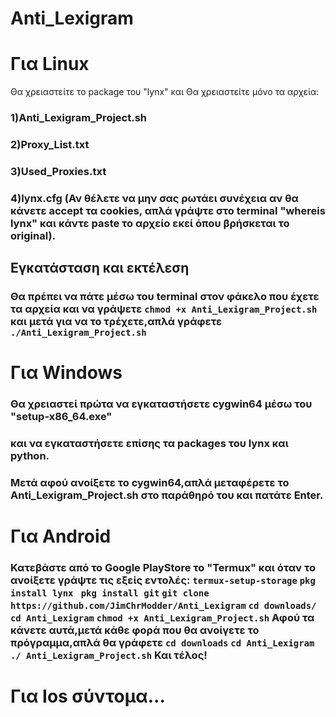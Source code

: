 # Anti_Lexigram

<h1>Για Linux</h1>
Θα χρειαστείτε το package του "lynx" και</h1>
Θα χρειαστείτε μόνο τα αρχεία:</h3>
<h3>1)Anti_Lexigram_Project.sh</h3>
<h3>2)Proxy_List.txt</h3>
<h3>3)Used_Proxies.txt</h3>
<h3>4)lynx.cfg (Αν θέλετε να μην σας ρωτάει συνέχεια αν θα κάνετε accept τα cookies, απλά γράψτε στο terminal "whereis lynx" και κάντε paste το αρχείο εκεί όπου βρήσκεται το original).
</h3>

<h2>Εγκατάσταση και εκτέλεση</h2>
<h3>Θα πρέπει να πάτε μέσω του terminal στον φάκελο που έχετε τα αρχεία και να γράψετε <code>chmod +x Anti_Lexigram_Project.sh</code> και μετά για να το τρέχετε,απλά  γράφετε <code>./Anti_Lexigram_Project.sh</code>

<h1>Για Windows</h1>
<h3>Θα χρειαστεί πρώτα να εγκαταστήσετε cygwin64 μέσω του "setup-x86_64.exe" </h3>
<h3>και να εγκαταστήσετε επίσης τα packages του lynx και python.</h3>
<h3>Μετά αφού ανοίξετε το cygwin64,απλά μεταφέρετε το Anti_Lexigram_Project.sh στο παράθηρό του και πατάτε Enter.</h3>

<h1>Για Android</h1>
<h3>Κατεβάστε από το Google PlayStore το "Termux" και όταν το ανοίξετε γράψτε τις εξείς εντολές:
  <code>termux-setup-storage</code>
  <code>pkg install lynx</code>
 <code> pkg install git</code>
  <code>git clone https://github.com/JimChrModder/Anti_Lexigram</code>
  <code>cd downloads/</code>
  <code>cd Anti_Lexigram</code>
  <code>chmod +x Anti_Lexigram_Project.sh</code>
  Αφού τα κάνετε αυτά,μετά κάθε φορά που θα ανοίγετε το πρόγραμμα,απλά θα γράφετε
  <code>cd downloads</code>
  <code>cd Anti_Lexigram</code>
  <code>./ Anti_Lexigram_Project.sh</code>
  Και τέλος!
  
  <h1>Για Ios σύντομα...</h1>
